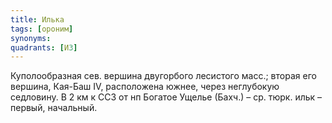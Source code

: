 ```yaml
---
title: Илька
tags: [ороним]
synonyms:
quadrants: [И3]
---
```


Куполообразная сев. вершина двугорбого лесистого масс.; вторая его вершина,
Кая-Баш IV, расположена южнее, через неглубокую седловину. В 2 км к ССЗ от нп
Богатое Ущелье (Бахч.) – ср. тюрк. ильк – первый, начальный.
